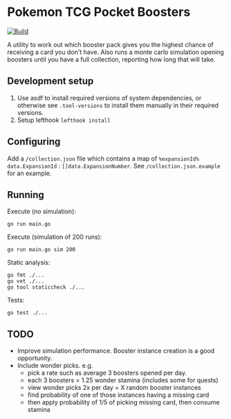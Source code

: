 # Pokemon TCG Pocket Boosters

[![Build](https://github.com/danielholmes/pokemon-tcg-pocket-boosters/actions/workflows/test.yml/badge.svg)](https://github.com/danielholmes/pokemon-tcg-pocket-boosters/actions/workflows/test.yml)

A utility to work out which booster pack gives you the highest chance of receiving a card you don't have. Also runs a monte carlo simulation opening boosters until you have a full collection, reporting how long that will take.


## Development setup

 1. Use asdf to install required versions of system dependencies, or otherwise see `.tool-versions` to install them manually in their required versions.
 2. Setup lefthook `lefthook install`


## Configuring

Add a `/collection.json` file which contains a map of `%expansionId% data.ExpansionId` : `[]data.ExpansionNumber`. See `/collection.json.example` for an example.


## Running

Execute (no simulation):
```
go run main.go
```

Execute (simulation of 200 runs):
```
go run main.go sim 200
```

Static analysis:
```
go fmt ./...
go vet ./...
go tool staticcheck ./...
```

Tests:
```
go test ./...
```

## TODO

 - Improve simulation performance. Booster instance creation is a good opportunity.
 - Include wonder picks. e.g. 
    - pick a rate such as average 3 boosters opened per day.
    - each 3 boosters = 1.25 wonder stamina (includes some for quests)
    - view wonder picks 2x per day = X random booster instances
    - find probability of one of those instances having a missing card
    - then apply probability of 1/5 of picking missing card, then consume stamina